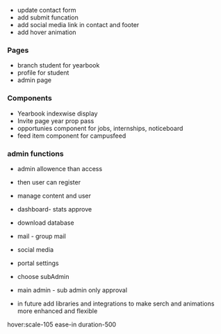 - update contact form
- add submit funcation
- add social media link in contact and footer
- add hover animation

### Pages
- branch student for yearbook
- profile for student
- admin page

### Components

- Yearbook indexwise display
- Invite page year prop pass
- opportunies component for jobs, internships, noticeboard
- feed item component for campusfeed

### admin functions
- admin allowence than access
- then user can register

- manage content and user
- dashboard- stats approve
- download database
- mail - group mail
- social media
- portal settings
- choose subAdmin
- main admin - sub admin only approval




- in future add libraries and integrations to make serch and animations more enhanced and flexible


hover:scale-105 ease-in duration-500